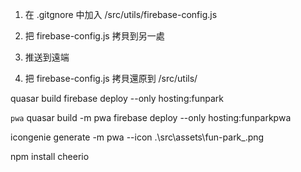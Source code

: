 <script
      async
      defer
      src="https://maps.googleapis.com/maps/api/js?key=AIzaSyBIp6u_X-pnki-DLedgYWMPQskFSIrstaE&libraries=places"
    ></script>


1. 在 .gitgnore 中加入
/src/utils/firebase-config.js

2. 把 firebase-config.js 拷貝到另一處
3. 推送到遠端
4. 把 firebase-config.js 拷貝還原到 /src/utils/




quasar build
firebase deploy --only hosting:funpark


```pwa```
quasar build -m pwa
firebase deploy --only hosting:funparkpwa

icongenie generate -m pwa --icon .\src\assets\fun-park_.png




npm install cheerio






